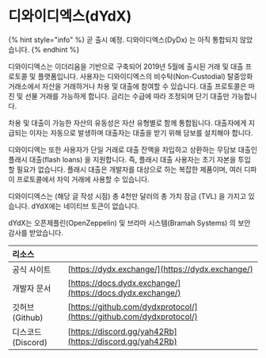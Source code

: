 # 디와이디엑스\(dYdX\)

{% hint style="info" %}
곧 출시 예정. 디와이디엑스\(DyDx\) 는 아직 통합되지 않았습니다.
{% endhint %}

디와이디엑스는 이더리움을 기반으로 구축되어 2019년 5월에 출시된 거래 및 대출 프로토콜 및 플랫폼입니다. 사용자는 디와이디엑스의 비수탁\(Non-Custodial\) 탈중앙화 거래소에서 자산을 거래하거나 차용 및 대출에 참여할 수 있습니다. 대출 프로토콜은 마진 및 선물 거래를 가능하게 합니다. 금리는 수급에 따라 조정되며 단기 대출만 가능합니다.

차용 및 대출이 가능한 자산의 유동성은 자산 유형별로 함께 통합됩니다. 대출자에게 지급되는 이자는 자동으로 발생하며 대출자는 대출을 받기 위해 담보를 설치해야 합니다.

디와이디엑는 또한 사용자가 단일 거래로 대출 잔액을 차입하고 상환하는 무담보 대출인 플래시 대출\(flash loans\) 을 지원합니다. 즉, 플래시 대출 사용자는 초기 자본을 투입 할 필요가 없습니다. 플래시 대출은 개발자를 대상으로 하는 복잡한 제품이며, 여러 디파이 프로토콜에서 차익 거래에 사용할 수 있습니다.

디와이디엑스는 \(해당 글 작성 시점\) 총 4천만 달러의 총 가치 잠금 \(TVL\) 을 가지고 있습니다. dYdX에는 네이티브 토큰이 없습니다.

dYdX는 오픈제플린\(OpenZeppelin\) 및 브라마 시스템\(Bramah Systems\) 의 보안 감사를 받았습니다.

| 리소스 |  |
| :--- | :--- |
| 공식 사이트 | [https://dydx.exchange/](https://dydx.exchange/) |
| 개발자 문서 | [https://docs.dydx.exchange/](https://docs.dydx.exchange/) |
| 깃허브\(Github\) | [https://github.com/dydxprotocol/](https://github.com/dydxprotocol/) |
| 디스코드\(Discord\) | [https://discord.gg/yah42Rb](https://discord.gg/yah42Rb) |

